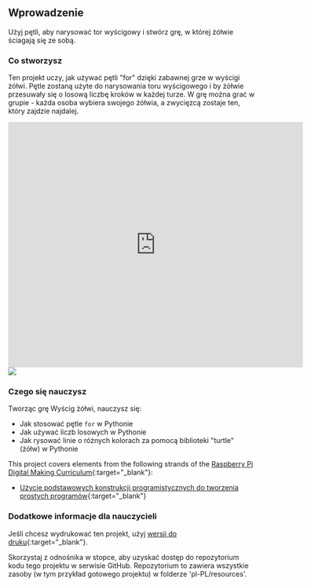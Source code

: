 ## Wprowadzenie

Użyj pętli, aby narysować tor wyścigowy i stwórz grę, w której żółwie ściagają się ze sobą.

### Co stworzysz

Ten projekt uczy, jak używać pętli "for" dzięki zabawnej grze w wyścigi żółwi. Pętle zostaną użyte do narysowania toru wyścigowego i by żółwie przesuwały się o losową liczbę kroków w każdej turze. W grę można grać w grupie - każda osoba wybiera swojego żółwia, a zwycięzcą zostaje ten, który zajdzie najdalej.

<div class="trinket">
  <iframe src="https://trinket.io/embed/python/9339862606?outputOnly=true&start=result" width="600" height="500" frameborder="0" marginwidth="0" marginheight="0" allowfullscreen>
  </iframe>
  <img src="images/race-finished.png">
</div>

### Czego się nauczysz

Tworząc grę Wyścig żółwi, nauczysz się:

+ Jak stosować pętle `for` w Pythonie
+ Jak używać liczb losowych w Pythonie
+ Jak rysować linie o różnych kolorach za pomocą biblioteki "turtle" (żółw) w Pythonie

This project covers elements from the following strands of the [Raspberry Pi Digital Making Curriculum](https://rpf.io/curriculum){:target="_blank"}:

+ [Użycie podstawowych konstrukcji programistycznych do tworzenia prostych programów](https://www.raspberrypi.org/curriculum/programming/creator/){:target="_blank"}

### Dodatkowe informacje dla nauczycieli

Jeśli chcesz wydrukować ten projekt, użyj [wersji do druku](https://projects.raspberrypi.org/en/projects/turtle-race/print){:target="_blank"}.

Skorzystaj z odnośnika w stopce, aby uzyskać dostęp do repozytorium kodu tego projektu w serwisie GitHub. Repozytorium to zawiera wszystkie zasoby (w tym przykład gotowego projektu) w folderze 'pl-PL/resources'.